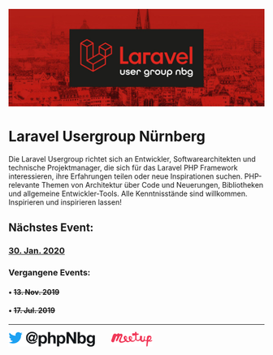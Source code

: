![Logo](https://raw.githubusercontent.com/real-media-technic-staudacher/laravel-usergroup-nuernberg/master/.github/logo.jpg "Logo")

# Laravel Usergroup Nürnberg
Die Laravel Usergroup richtet sich an Entwickler, Softwarearchitekten und technische Projektmanager, die sich für das Laravel PHP Framework interessieren, ihre Erfahrungen teilen oder neue Inspirationen suchen. PHP-relevante Themen von Architektur über Code und Neuerungen, Bibliotheken und allgemeine Entwickler-Tools. Alle Kenntnisstände sind willkommen. Inspirieren und inspirieren lassen!

## Nächstes Event:
### [30. Jan. 2020](https://github.com/real-media-technic-staudacher/laravel-usergroup-nuernberg/issues/5)

### Vergangene Events:
#### • ~~13. Nov. 2019~~
#### • ~~17. Jul. 2019~~

---

[![@phpNbg](https://raw.githubusercontent.com/real-media-technic-staudacher/laravel-usergroup-nuernberg/master/.github/twitter.png "@phpNbg")](https://twitter.com/PhpNbg) &nbsp;&nbsp;&nbsp;&nbsp;&nbsp;&nbsp;
[![meetup](https://raw.githubusercontent.com/real-media-technic-staudacher/laravel-usergroup-nuernberg/master/.github/meetup.png "Laravel Usergroup Nürnberg")](https://www.meetup.com/de-DE/Laravel-Usergroup-Nurnberg/)
